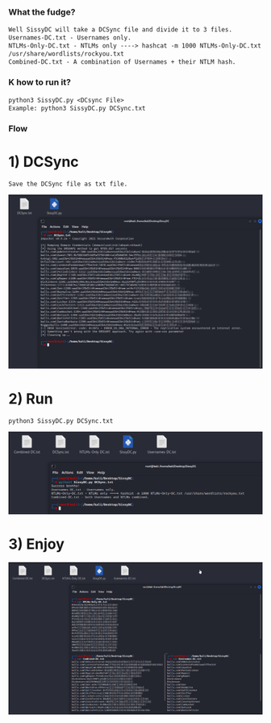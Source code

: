 ### What the fudge?
```
Well SissyDC will take a DCSync file and divide it to 3 files.
Usernames-DC.txt - Usernames only.
NTLMs-Only-DC.txt - NTLMs only ----> hashcat -m 1000 NTLMs-Only-DC.txt /usr/share/wordlists/rockyou.txt
Combined-DC.txt - A combination of Usernames + their NTLM hash.
```

### K how to run it?
```
python3 SissyDC.py <DCsync File>
Example: python3 SissyDC.py DCSync.txt
```

### Flow
# 1) DCSync
```
Save the DCSync file as txt file.
```
![alt text](https://raw.githubusercontent.com/rentixeli/SissyDC/main/Images/dcsync.png)
# 2) Run
```
python3 SissyDC.py DCSync.txt
```
![alt text](https://raw.githubusercontent.com/rentixeli/SissyDC/main/Images/run.png)
# 3) Enjoy
![alt text](https://raw.githubusercontent.com/rentixeli/SissyDC/main/Images/done.png)
